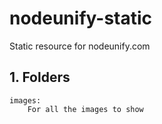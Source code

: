 nodeunify-static
================

Static resource for nodeunify.com

## 1. Folders

    images:
		For all the images to show